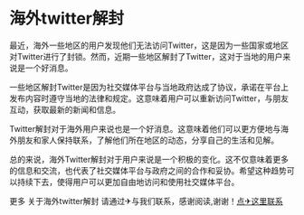 # 海外twitter解封

最近，海外一些地区的用户发现他们无法访问Twitter，这是因为一些国家或地区对Twitter进行了封锁。然而，近期一些地区解封了Twitter，这对于当地的用户来说是一个好消息。

一些地区解封Twitter是因为社交媒体平台与当地政府达成了协议，承诺在平台上发布内容时遵守当地的法律和规定。这意味着用户可以重新访问Twitter，与朋友互动，获取最新的新闻和信息。

Twitter解封对于海外用户来说也是一个好消息。这意味着他们可以更方便地与海外朋友和家人保持联系，了解他们所在地区的动态，分享自己的生活和见解。

总的来说，海外Twitter解封对于用户来说是一个积极的变化。这不仅意味着更多的信息和交流，也代表了社交媒体平台与政府之间的合作和妥协。希望这种趋势可以持续下去，使得用户可以更加自由地访问和使用社交媒体平台。

更多 关于海外twitter解封 请通过✈与我们联系，感谢阅读,谢谢！[点✈这里联系](https://sms.k02.cc)